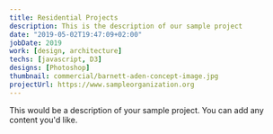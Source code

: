 ```yaml
---
title: Residential Projects
description: This is the description of our sample project
date: "2019-05-02T19:47:09+02:00"
jobDate: 2019
work: [design, architecture]
techs: [javascript, D3]
designs: [Photoshop]
thumbnail: commercial/barnett-aden-concept-image.jpg
projectUrl: https://www.sampleorganization.org
---
```


This would be a description of your sample project. You can add any content you'd like.